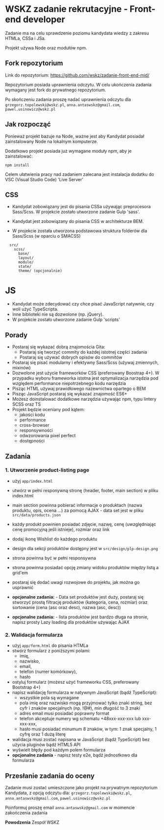 # WSKZ zadanie rekrutacyjne - Front-end developer 

Zadanie ma na celu sprawdzenie poziomu kandydata wiedzy z zakresu HTMLa, CSSa i JSa.

Projekt używa Node oraz modułów npm.

## Fork repozytorium

Link do repozytorium: https://github.com/wskz/zadanie-front-end-mid/

Repozytorium posiada uprawnienia odczytu. W celu ukończenia zadania wymagany jest fork do prywatnego repozytorium.

Po skończeniu zadania proszę nadać uprawnienia odczytu dla `grzegorz.topolewski@wskz.pl`, `anna.antaswskz@gmail.com`, `pawel.usinowicz@wskz.pl`

## Jak rozpocząć

Ponieważ projekt bazuje na Node, ważne jest aby Kandydat posiadał zainstalowany Node na lokalnym komputerze.

Dodatkowo projekt posiada już wymagane moduły npm, aby je zainstalować:

```
npm install
```

Celem ułatwienia pracy nad zadaniem zalecana jest instalacja dodatku do VSC (Visual Studio Code) 'Live Server'

## CSS

- Kandydat zobowiązany jest do pisania CSSa używając preprocesora Sass/Scss. W projekcie zostało utworzone zadanie Gulp 'sass'.

- Kandydat jest zobowiązany do pisania CSS w architekturze BEM. 

- W projekcie została utworzona podstawowa struktura folderów dla Sass/Scss (w oparciu o SMACSS)
```
  src/
    scss/
      base/
      layout/
      module/
      state/
      theme/ (opcjonalnie)
```
# JS

- Kandydat może zdecydować czy chce pisać JavaScript natywnie, czy woli użyć TypeScripta. 
- Inne biblioteki nie są dozwolone (np. jQuery). 
- W projekcie zostało utworzone zadanie Gulp 'scripts'

## Porady

- Postaraj się wykazać dobrą znajomościa Gita:
  - Postaraj się tworzyć commity do każdej istotnej części zadania 
  - Postaraj się używać dobrych opisów do commitów
- Postaraj się pisać modularny i efektywny Sass/Scss (używaj zmiennych, mixinów)
- Dozwolone jest użycie frameworków CSS (preferowany Boostrap 4+). W przypadku wyboru frameworka istotna jest optymalizacja narzędzia pod względem performance niepotrzebnego kodu narzędzia
- Pisząc HTML używaj prawidłowego nazewnictwa opartego o BEM 
- Pisząc JavaScript postaraj się wykazać znajomość ES6+
- Możesz doinstalować dodatkowe narzędzia używając npm, typu lintery SCSS oraz TS
- Projekt będzie oceniany pod kątem:
  - jakości kodu
  - performance
  - cross-browser
  - responsywności
  - odwzorowania pixel perfect
  - dostępności

## Zadania

### 1. Utworzenie product-listing page

- użyj `app/index.html`
- utwórz w pełni responywną stronę (header, footer, main section) w pliku index.html
- main section powinna pobierać informacje o produktach (nazwa produktu, opis, ocena ...) za pomocą AJAX - data set jest w pliku `src/data/products.json`
- każdy produkt powinien posiadać zdjęcie, nazwę, cenę (uwzględniając cenę promocyjną jeśli istnieje), rozmiar oraz link
- dodaj ikonę Wishlist do każdego produktu
- design dla sekcji produktów dostępny jest w `src/design/plp-design.png`
- strona powinna być w pełni responsywna
- strona powinna posiadać opcję zmiany widoku produktów między listą a grid'em
- postaraj się dodać uwagi rozwojowe do projektu, jak można go usprawnić

- **opcjonalne zadania:** - Data set produktów jest duży, postaraj się stworzyć prostą filtrację produktów (kategoria, cena, rozmiar) oraz sortowanie (cena (asc oraz desc), nazwa (asc, desc))
- **opcjonalne zadania:** - lista produktów jest bardzo długa na stronie, napisz prosty Lazy loading dla produktów używając AJAX

### 2. Walidacja formularza

- użyj `app/form.html` do pisania HTMLa
- stwórz formularz z poniższymi polami:
  - imię,
  - nazwisko,
  - email,
  - telefon (numer komórkowy),
  - hasło
- ostyluj formularz (możesz użyć frameworku CSS, preferowany Bootstrap 4+)
- napisz walidację formularza w natywnym JavaScript (bądź TypeScript):
  - wszystkie pola są wymagane
  - pola imię oraz nazwisko mogą przyjmować tylko znaki string, bez cyfr i znaków specjalnych (np. !@#), min długość to 3 znaki
  - adres email musi posiadać poprawny format
  - telefon akceptuje numery wg schematu +48xxx-xxx-xxx lub xxx-xxx-xxx,
  - hasło musi posiadać minumum 8 znaków, w tym: 1 znak specjalny, 1 cyfrę oraz 1 dużą literę
- walidacja musi zostać napisana w JavaScript (bądź TypeScript) bez użycia pluginów bądź HTML5 API
- wyświelt błędy pod każdym polem formularza
- **opcjonalne zadania** - napisz testy e2e, bądź jednostkowo dla formularza

## Przesłanie zadania do oceny

Zadanie musi zostać umieszczone jako projekt na prywatnym repozytorium Kandydata, z opcją odczytu dla: `grzegorz.topolewski@wskz.pl`, `anna.antaswskz@gmail.com`, `pawel.usinowicz@wskz.pl`

Poinformuj proszę  email `anna.antaswskz@gmail.com` w momencie zakończenia zadania

**Powodzenia**
Zespół WSKZ